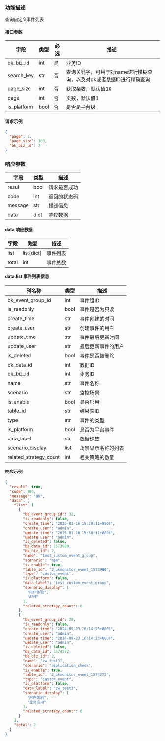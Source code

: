 ### 功能描述

查询自定义事件列表


#### 接口参数

| 字段          | 类型   | 必选 | 描述                                     |
|-------------|------|----|----------------------------------------|
| bk_biz_id   | int  | 是  | 业务ID                                   |
| search_key  | str  | 否  | 查询关键字，可用于对name进行模糊查询，以及对pk或者数据ID进行精确查询 |
| page_size   | int  | 否  | 获取条数，默认值10                             |
| page        | int  | 否  | 页数，默认值1                                |
| is_platform | bool | 否  | 是否是平台级                                 |

#### 请求示例

```json
{
  "page": 1,
  "page_size": 100,
  "bk_biz_id": 2
}
```

### 响应参数

| 字段      | 类型   | 描述     |
|---------|------|--------|
| resul   | bool | 请求是否成功 |
| code    | int  | 返回的状态码 |
| message | str  | 描述信息   |
| data    | dict | 响应数据   |

#### data 响应数据

| 字段    | 类型         | 描述   |
|-------|------------|------|
| list  | list[dict] | 事件列表 |
| total | int        | 事件总数 |

#### data.list 事件列表信息

| 列名称                    | 类型   | 描述        |
|------------------------|------|-----------|
| bk_event_group_id      | int  | 事件组ID     |
| is_readonly            | bool | 事件是否为只读   |
| create_time            | str  | 事件创建的时间   |
| create_user            | str  | 创建事件的用户   |
| update_time            | str  | 事件最后更新时间  |
| update_user            | str  | 最后更新事件的用户 |
| is_deleted             | bool | 事件是否被删除   |
| bk_data_id             | int  | 数据ID      |
| bk_biz_id              | int  | 业务ID      |
| name                   | str  | 事件名称      |
| scenario               | str  | 监控场景      |
| is_enable              | bool | 是否启用      |
| table_id               | str  | 结果表ID     |
| type                   | str  | 事件的类型     |
| is_platform            | bool | 是否为平台事件   |
| data_label             | str  | 数据标签      |
| scenario_display       | list | 场景显示名称的列表 |
| related_strategy_count | int  | 相关策略的数量   |

#### 响应示例

```json
{
  "result": true,
  "code": 200,
  "message": "OK",
  "data": {
    "list": [
      {
        "bk_event_group_id": 32,
        "is_readonly": false,
        "create_time": "2025-01-16 15:38:11+0800",
        "create_user": "admin",
        "update_time": "2025-01-16 15:38:11+0800",
        "update_user": "admin",
        "is_deleted": false,
        "bk_data_id": 1573900,
        "bk_biz_id": 2,
        "name": "test_custom_event_group",
        "scenario": "apm",
        "is_enable": true,
        "table_id": "2_bkmonitor_event_1573900",
        "type": "custom_event",
        "is_platform": false,
        "data_label": "test_custom_event_group",
        "scenario_display": [
          "用户体验",
          "APM"
        ],
        "related_strategy_count": 0
      },
      {
        "bk_event_group_id": 28,
        "is_readonly": false,
        "create_time": "2024-09-23 16:14:23+0800",
        "create_user": "admin",
        "update_time": "2024-09-23 16:14:23+0800",
        "update_user": "admin",
        "is_deleted": false,
        "bk_data_id": 1574272,
        "bk_biz_id": 2,
        "name": "zw_test3",
        "scenario": "application_check",
        "is_enable": true,
        "table_id": "2_bkmonitor_event_1574272",
        "type": "custom_event",
        "is_platform": false,
        "data_label": "zw_test3",
        "scenario_display": [
          "用户体验",
          "业务应用"
        ],
        "related_strategy_count": 0
      }
    ],
    "total": 2
  }
}
```

